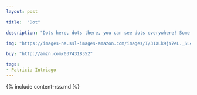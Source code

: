 ```yaml
---
layout: post

title:  "Dot"

description: "Dots here, dots there, you can see dots everywhere! Some are loud, and some are quiet. Some are happy, and some are sad. Some dots even taste yummy, while others taste bad."

img: "https://images-na.ssl-images-amazon.com/images/I/31XLk9jY7eL._SL480_.jpg"

buy: "http://amzn.com/0374318352"

tags:
- Patricia Intriago
---
```


{% include content-rss.md %}